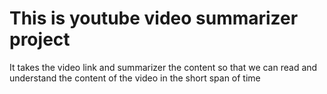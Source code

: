 # This is youtube video summarizer project

It takes the video link and summarizer the content so that we can read and understand the content of the video in the short span of time
